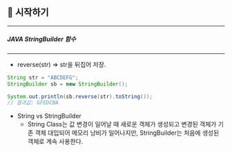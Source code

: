 ##  📢 시작하기

---
##### JAVA StringBuilder 함수
***
* reverse(str) => str을 뒤집어 저장.


```java
String str = "ABCDEFG";
StringBuilder sb = new StringBuilder();

System.out.println(sb.reverse(str).toString());
// 결과값: GFEDCBA
```

* String vs StringBuilder   
  * String Class는 값 변경이 일어날 때 새로운 객체가 생성되고 변경된 객체가 기존 객체 대입되어 메모리 낭비가 일어나지만, StringBuilder는 처음에 생성된 객체로 계속 사용한다.
